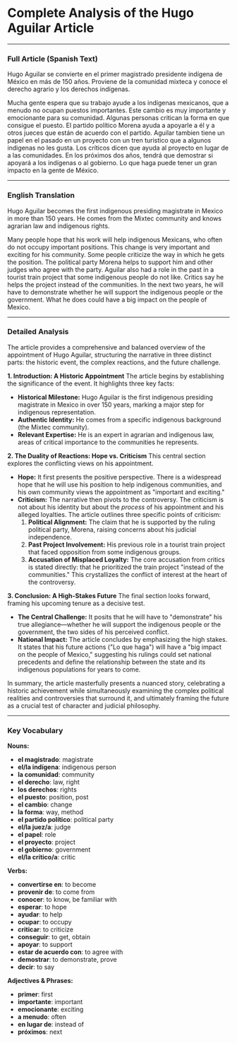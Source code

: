 # Complete Analysis of the Hugo Aguilar Article

---

### Full Article (Spanish Text)

Hugo Aguilar se convierte en el primer magistrado presidente indígena de México en más de 150 años. Proviene de la comunidad mixteca y conoce el derecho agrario y los derechos indígenas.

Mucha gente espera que su trabajo ayude a los indígenas mexicanos, que a menudo no ocupan puestos importantes. Este cambio es muy importante y emocionante para su comunidad. Algunas personas critican la forma en que consigue el puesto. El partido político Morena ayuda a apoyarle a él y a otros jueces que están de acuerdo con el partido. Aguilar tambien tiene un papel en el pasado en un proyecto con un tren turistico que a algunos indigenas no les gusta. Los críticos dicen que ayuda al proyecto en lugar de a las comunidades. En los próximos dos años, tendrá que demostrar si apoyará a los indígenas o al gobierno. Lo que haga puede tener un gran impacto en la gente de México.

---

### English Translation

Hugo Aguilar becomes the first indigenous presiding magistrate in Mexico in more than 150 years. He comes from the Mixtec community and knows agrarian law and indigenous rights.

Many people hope that his work will help indigenous Mexicans, who often do not occupy important positions. This change is very important and exciting for his community. Some people criticize the way in which he gets the position. The political party Morena helps to support him and other judges who agree with the party. Aguilar also had a role in the past in a tourist train project that some indigenous people do not like. Critics say he helps the project instead of the communities. In the next two years, he will have to demonstrate whether he will support the indigenous people or the government. What he does could have a big impact on the people of Mexico.

---

### Detailed Analysis

The article provides a comprehensive and balanced overview of the appointment of Hugo Aguilar, structuring the narrative in three distinct parts: the historic event, the complex reactions, and the future challenge.

**1. Introduction: A Historic Appointment**
The article begins by establishing the significance of the event. It highlights three key facts:
*   **Historical Milestone:** Hugo Aguilar is the first indigenous presiding magistrate in Mexico in over 150 years, marking a major step for indigenous representation.
*   **Authentic Identity:** He comes from a specific indigenous background (the Mixtec community).
*   **Relevant Expertise:** He is an expert in agrarian and indigenous law, areas of critical importance to the communities he represents.

**2. The Duality of Reactions: Hope vs. Criticism**
This central section explores the conflicting views on his appointment.
*   **Hope:** It first presents the positive perspective. There is a widespread hope that he will use his position to help indigenous communities, and his own community views the appointment as "important and exciting."
*   **Criticism:** The narrative then pivots to the controversy. The criticism is not about his identity but about the *process* of his appointment and his alleged loyalties. The article outlines three specific points of criticism:
    1.  **Political Alignment:** The claim that he is supported by the ruling political party, Morena, raising concerns about his judicial independence.
    2.  **Past Project Involvement:** His previous role in a tourist train project that faced opposition from some indigenous groups.
    3.  **Accusation of Misplaced Loyalty:** The core accusation from critics is stated directly: that he prioritized the train project "instead of the communities." This crystallizes the conflict of interest at the heart of the controversy.

**3. Conclusion: A High-Stakes Future**
The final section looks forward, framing his upcoming tenure as a decisive test.
*   **The Central Challenge:** It posits that he will have to "demonstrate" his true allegiance—whether he will support the indigenous people or the government, the two sides of his perceived conflict.
*   **National Impact:** The article concludes by emphasizing the high stakes. It states that his future actions ("Lo que haga") will have a "big impact on the people of Mexico," suggesting his rulings could set national precedents and define the relationship between the state and its indigenous populations for years to come.

In summary, the article masterfully presents a nuanced story, celebrating a historic achievement while simultaneously examining the complex political realities and controversies that surround it, and ultimately framing the future as a crucial test of character and judicial philosophy.

---

### Key Vocabulary

**Nouns:**
*   **el magistrado**: magistrate
*   **el/la indígena**: indigenous person
*   **la comunidad**: community
*   **el derecho**: law, right
*   **los derechos**: rights
*   **el puesto**: position, post
*   **el cambio**: change
*   **la forma**: way, method
*   **el partido político**: political party
*   **el/la juez/a**: judge
*   **el papel**: role
*   **el proyecto**: project
*   **el gobierno**: government
*   **el/la crítico/a**: critic

**Verbs:**
*   **convertirse en**: to become
*   **provenir de**: to come from
*   **conocer**: to know, be familiar with
*   **esperar**: to hope
*   **ayudar**: to help
*   **ocupar**: to occupy
*   **criticar**: to criticize
*   **conseguir**: to get, obtain
*   **apoyar**: to support
*   **estar de acuerdo con**: to agree with
*   **demostrar**: to demonstrate, prove
*   **decir**: to say

**Adjectives & Phrases:**
*   **primer**: first
*   **importante**: important
*   **emocionante**: exciting
*   **a menudo**: often
*   **en lugar de**: instead of
*   **próximos**: next
